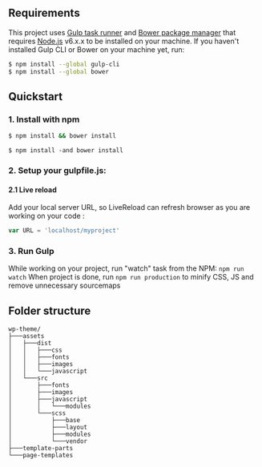 ## Requirements

This project uses [Gulp task runner](http://gulpjs.com/) and [Bower package manager](https://bower.io/) that requires [Node.js](http://nodejs.org) v6.x.x  to be installed on your machine.
If you haven't installed Gulp CLI or Bower on your machine yet, run:

```bash
$ npm install --global gulp-cli
$ npm install --global bower
```

## Quickstart

### 1. Install with npm

```bash
$ npm install && bower install
```

```shell
$ npm install -and bower install
```

### 2. Setup your gulpfile.js:

#### 2.1 Live reload
Add your local server URL, so LiveReload can refresh browser as you are working on your code :

```javascript
var URL = 'localhost/myproject'
```

### 3. Run Gulp

While working on your project, run "watch" task from the NPM: `npm run watch`
When project is done, run `npm run production` to minify CSS, JS and remove unnecessary sourcemaps

## Folder structure

```
wp-theme/
├───assets
│   ├───dist
│   │   ├───css
│   │   ├───fonts
│   │   ├───images
│   │   └───javascript
│   └───src
│       ├───fonts
│       ├───images
│       ├───javascript
│       │   └───modules
│       └───scss
│           ├───base
│           ├───layout
│           ├───modules
│           └───vendor
├───template-parts
└───page-templates
```
